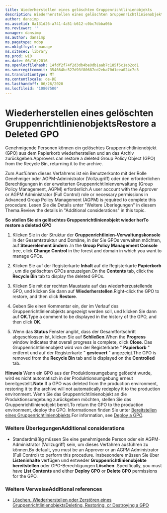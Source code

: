 ```yaml
---
title: Wiederherstellen eines gelöschten Gruppenrichtlinienobjekts
description: Wiederherstellen eines gelöschten Gruppenrichtlinienobjekts
author: dansimp
ms.assetid: 0a131d26-a741-4a51-b612-c0bc7dbba06b
ms.reviewer: ''
manager: dansimp
ms.author: dansimp
ms.pagetype: mdop
ms.mktglfcycl: manage
ms.sitesec: library
ms.prod: w10
ms.date: 06/16/2016
ms.openlocfilehash: 14fdf2f74f2d3db4be0db1aab7c185f5c1ab2cd1
ms.sourcegitcommit: 354664bc527d93f80687cd2eba70d1eea024c7c3
ms.translationtype: MT
ms.contentlocale: de-DE
ms.lasthandoff: 06/26/2020
ms.locfileid: "10807500"
---
```

# <span data-ttu-id="7d160-103">Wiederherstellen eines gelöschten Gruppenrichtlinienobjekts</span><span class="sxs-lookup"><span data-stu-id="7d160-103">Restore a Deleted GPO</span></span>


<span data-ttu-id="7d160-104">Genehmigende Personen können ein gelöschtes Gruppenrichtlinienobjekt (GPO) aus dem Papierkorb wiederherstellen und an das Archiv zurückgeben.</span><span class="sxs-lookup"><span data-stu-id="7d160-104">Approvers can restore a deleted Group Policy Object (GPO) from the Recycle Bin, returning it to the archive.</span></span>

<span data-ttu-id="7d160-105">Zum Ausführen dieses Verfahrens ist ein Benutzerkonto mit der Rolle Genehmiger oder AGPM-Administrator (Vollzugriff) oder den erforderlichen Berechtigungen in der erweiterten Gruppenrichtlinienverwaltung (Group Policy Management, AGPM) erforderlich.</span><span class="sxs-lookup"><span data-stu-id="7d160-105">A user account with the Approver or AGPM Administrator (Full Control) role or necessary permissions in Advanced Group Policy Management (AGPM) is required to complete this procedure.</span></span> <span data-ttu-id="7d160-106">Lesen Sie die Details unter "Weitere Überlegungen" in diesem Thema.</span><span class="sxs-lookup"><span data-stu-id="7d160-106">Review the details in "Additional considerations" in this topic.</span></span>

**<span data-ttu-id="7d160-107">So stellen Sie ein gelöschtes Gruppenrichtlinienobjekt wieder her</span><span class="sxs-lookup"><span data-stu-id="7d160-107">To restore a deleted GPO</span></span>**

1.  <span data-ttu-id="7d160-108">Klicken Sie in der Struktur der **Gruppenrichtlinien-Verwaltungskonsole** in der Gesamtstruktur und Domäne, in der Sie GPOs verwalten möchten, auf **Steuerelement ändern** .</span><span class="sxs-lookup"><span data-stu-id="7d160-108">In the **Group Policy Management Console** tree, click **Change Control** in the forest and domain in which you want to manage GPOs.</span></span>

2.  <span data-ttu-id="7d160-109">Klicken Sie auf der Registerkarte **Inhalt** auf die Registerkarte **Papierkorb** , um die gelöschten GPOs anzuzeigen.</span><span class="sxs-lookup"><span data-stu-id="7d160-109">On the **Contents** tab, click the **Recycle Bin** tab to display the deleted GPOs.</span></span>

3.  <span data-ttu-id="7d160-110">Klicken Sie mit der rechten Maustaste auf das wiederherzustellende GPO, und klicken Sie dann auf **Wiederherstellen**.</span><span class="sxs-lookup"><span data-stu-id="7d160-110">Right-click the GPO to restore, and then click **Restore**.</span></span>

4.  <span data-ttu-id="7d160-111">Geben Sie einen Kommentar ein, der im Verlauf des Gruppenrichtlinienobjekts angezeigt werden soll, und klicken Sie dann auf **OK**.</span><span class="sxs-lookup"><span data-stu-id="7d160-111">Type a comment to be displayed in the history of the GPO, and then click **OK**.</span></span>

5.  <span data-ttu-id="7d160-112">Wenn das **Status** Fenster angibt, dass der Gesamtfortschritt abgeschlossen ist, klicken Sie auf **Schließen**.</span><span class="sxs-lookup"><span data-stu-id="7d160-112">When the **Progress** window indicates that overall progress is complete, click **Close**.</span></span> <span data-ttu-id="7d160-113">Das Gruppenrichtlinienobjekt wird von der Registerkarte " **Papierkorb** " entfernt und auf der Registerkarte " **gesteuert** " angezeigt.</span><span class="sxs-lookup"><span data-stu-id="7d160-113">The GPO is removed from the **Recycle Bin** tab and is displayed on the **Controlled** tab.</span></span>

<span data-ttu-id="7d160-114">**Hinweis**  Wenn ein GPO aus der Produktionsumgebung gelöscht wurde, wird es nicht automatisch in der Produktionsumgebung erneut bereitgestellt.</span><span class="sxs-lookup"><span data-stu-id="7d160-114">**Note** If a GPO was deleted from the production environment, restoring it to the archive will not automatically redeploy it to the production environment.</span></span> <span data-ttu-id="7d160-115">Wenn Sie das Gruppenrichtlinienobjekt an die Produktionsumgebung zurückgeben möchten, stellen Sie das Gruppenrichtlinienobjekt bereit.</span><span class="sxs-lookup"><span data-stu-id="7d160-115">To return the GPO to the production environment, deploy the GPO.</span></span> <span data-ttu-id="7d160-116">Informationen finden Sie unter [Bereitstellen eines Gruppenrichtlinienobjekts](deploy-a-gpo-agpm40.md).</span><span class="sxs-lookup"><span data-stu-id="7d160-116">For information, see [Deploy a GPO](deploy-a-gpo-agpm40.md).</span></span>

 

### <span data-ttu-id="7d160-117">Weitere Überlegungen</span><span class="sxs-lookup"><span data-stu-id="7d160-117">Additional considerations</span></span>

-   <span data-ttu-id="7d160-118">Standardmäßig müssen Sie eine genehmigende Person oder ein AGPM-Administrator (Vollzugriff) sein, um dieses Verfahren ausführen zu können.</span><span class="sxs-lookup"><span data-stu-id="7d160-118">By default, you must be an Approver or an AGPM Administrator (Full Control) to perform this procedure.</span></span> <span data-ttu-id="7d160-119">Insbesondere müssen Sie über **Listeninhalte** verfügen und entweder **Gruppenrichtlinienobjekte bereitstellen** oder GPO-Berechtigungen **Löschen** .</span><span class="sxs-lookup"><span data-stu-id="7d160-119">Specifically, you must have **List Contents** and either **Deploy GPO** or **Delete GPO** permissions for the GPO.</span></span>

### <span data-ttu-id="7d160-120">Weitere Verweise</span><span class="sxs-lookup"><span data-stu-id="7d160-120">Additional references</span></span>

-   [<span data-ttu-id="7d160-121">Löschen, Wiederherstellen oder Zerstören eines Gruppenrichtlinienobjekts</span><span class="sxs-lookup"><span data-stu-id="7d160-121">Deleting, Restoring, or Destroying a GPO</span></span>](deleting-restoring-or-destroying-a-gpo-agpm40.md)

 

 





